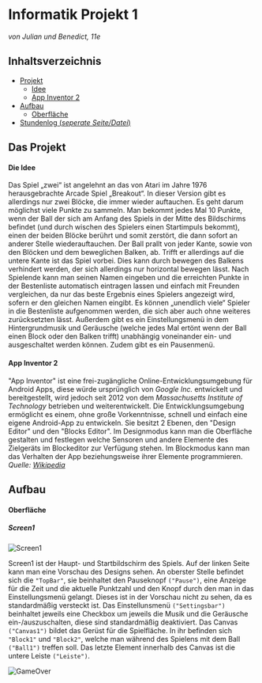 # Informatik Projekt 1
*von Julian und Benedict, 11e*

## Inhaltsverzeichnis
* [Projekt](#Projekt)
  * [Idee](#Idee)
  * [App Inventor 2](#ai2)
* [Aufbau](#Aufbau)
  * [Oberfläche](#Oberfläche)
* [Stundenlog (*seperate Seite/Datei*)](https://github.com/StormarnJB/Unterricht1/blob/master/STUNDENLOG.md)



## Das Projekt <a name="Projekt"></a>

#### Die Idee <a name="Idee"></a>

Das Spiel „zwei“ ist angelehnt an das von Atari im Jahre 1976 herausgebrachte Arcade Spiel „Breakout“. In dieser Version gibt es allerdings nur zwei Blöcke, die immer wieder auftauchen. Es geht darum möglichst viele Punkte zu sammeln. Man bekommt jedes Mal 10 Punkte, wenn der Ball der sich am Anfang des Spiels in der Mitte des Bildschirms befindet (und durch wischen des Spielers einen Startimpuls bekommt), einen der beiden Blöcke berührt und somit zerstört, die dann sofort an anderer Stelle wiederauftauchen. Der Ball prallt von jeder Kante, sowie von den Blöcken und dem beweglichen Balken, ab. Trifft er allerdings auf die untere Kante ist das Spiel vorbei. Dies kann durch bewegen des Balkens verhindert werden, der sich allerdings nur horizontal bewegen lässt. Nach Spielende kann man seinen Namen eingeben und die erreichten Punkte in der Bestenliste automatisch eintragen lassen und einfach mit Freunden vergleichen, da nur das beste Ergebnis eines Spielers angezeigt wird, sofern er den gleichen Namen eingibt. Es können „unendlich viele“ Spieler in die Bestenliste aufgenommen werden, die sich aber auch ohne weiteres zurücksetzten lässt. Außerdem gibt es ein Einstellungsmenü in dem Hintergrundmusik und Geräusche (welche jedes Mal ertönt wenn der Ball einen Block oder den Balken trifft) unabhängig voneinander ein- und ausgeschaltet werden können. Zudem gibt es ein Pausenmenü.

#### App Inventor 2 <a name="ai2"></a>

"App Inventor" ist eine frei-zugängliche Online-Entwicklungsumgebung für Android Apps, diese würde ursprünglich von *Google Inc.* entwickelt und bereitgestellt, wird jedoch seit 2012 von dem *Massachusetts Institute of Technology* betrieben und weiterentwickelt.
Die Entwicklungsumgebung ermöglicht es einem, ohne große Vorkenntnisse, schnell und einfach eine eigene Android-App zu entwickeln. Sie besitzt 2 Ebenen, den "Design Editor" und den "Blocks Editor". Im Designmodus kann man die Oberfläche gestalten und festlegen welche Sensoren und andere Elemente des Zielgeräts im Blockeditor zur Verfügung stehen. Im Blockmodus kann man das Verhalten der App beziehungsweise ihrer Elemente programmieren.
*Quelle:* [*Wikipedia*](https://de.wikipedia.org/wiki/App_Inventor)

## Aufbau <a name="Aufbau"></a>

#### Oberfläche <a name="Oberfläche"></a>

##### Screen1
![Screen1](https://raw.githubusercontent.com/StormarnJB/Unterricht1/master/Screenshots/DesignScreen1.png)

Screen1 ist der Haupt- und Startbildschirm des Spiels. Auf der linken Seite kann man eine Vorschau des Designs sehen. An oberster Stelle befindet sich die `"TopBar"`, sie beinhaltet den Pauseknopf `("Pause")`, eine Anzeige für die Zeit und die aktuelle Punktzahl und den Knopf durch den man in das Einstellungsmenü gelangt. Dieses ist in der Vorschau nicht zu sehen, da es standardmäßig versteckt ist. Das Einstellunsmenü `("Settingsbar")` beinhaltet jeweils eine Checkbox um jeweils die Musik und die Geräusche ein-/auszuschalten, diese sind standardmäßig deaktiviert. Das Canvas `("Canvas1")` bildet das Gerüst für die Spielfläche. In ihr befinden sich `"Block1"` und `"Block2"`, welche man während des Spielens mit dem Ball `("Ball1")` treffen soll. Das letzte Element innerhalb des Canvas ist die untere Leiste `("Leiste")`. 

![GameOver](https://raw.githubusercontent.com/StormarnJB/Unterricht1/master/Screenshots/DesignGameOver.png)
